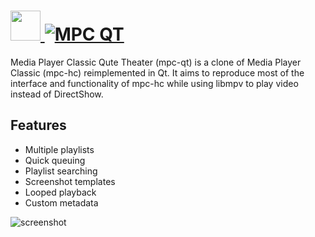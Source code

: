 # [<img src="https://cdn.jsdelivr.net/gh/JourneyOver/chocolatey-packages@2abe074087be5f4c921b6ab1ad0bc6ccd959bbfa/icons/mpc-qt.png" height="48" width="48" /> ![MPC QT](https://img.shields.io/chocolatey/v/mpc-qt.svg?label=MPC%20QT&style=for-the-badge)](https://chocolatey.org/packages/mpc-qt)

Media Player Classic Qute Theater (mpc-qt) is a clone of Media Player Classic (mpc-hc) reimplemented in Qt. It aims to reproduce most of the interface and functionality of mpc-hc while using libmpv to play video instead of DirectShow.

## Features

- Multiple playlists
- Quick queuing
- Playlist searching
- Screenshot templates
- Looped playback
- Custom metadata

![screenshot](https://raw.githubusercontent.com/JourneyOver/chocolatey-packages/master/readme_imgs/mpc-qt.png)
